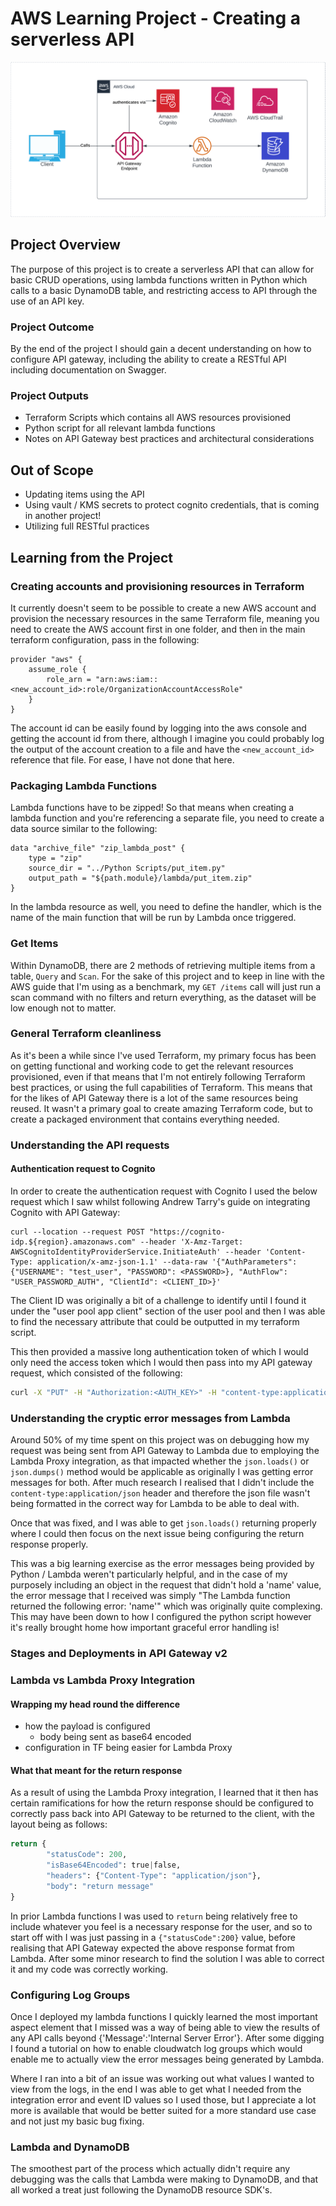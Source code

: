 # AWS Learning Project - Creating a serverless API

![Architecture](Architecture.png)

## Project Overview
The purpose of this project is to create a serverless API that can allow for basic CRUD operations, using lambda functions written in Python which calls to a basic DynamoDB table, and restricting access to API through the use of an API key.

### Project Outcome
By the end of the project I should gain a decent understanding on how to configure API gateway, including the ability to create a RESTful API including documentation on Swagger.

### Project Outputs
- Terraform Scripts which contains all AWS resources provisioned
- Python script for all relevant lambda functions
- Notes on API Gateway best practices and architectural considerations

## Out of Scope
- Updating items using the API
- Using vault / KMS secrets to protect cognito credentials, that is coming in another project!
- Utilizing full RESTful practices

## Learning from the Project

### Creating accounts and provisioning resources in Terraform
It currently doesn't seem to be possible to create a new AWS account and provision the necessary resources in the same Terraform file, meaning you need to create the AWS account first in one folder, and then in the main terraform configuration, pass in the following:

```hcl
provider "aws" {
	assume_role {
		role_arn = "arn:aws:iam::<new_account_id>:role/OrganizationAccountAccessRole"	
	}
}
```

The account id can be easily found by logging into the aws console and getting the account id from there, although I imagine you could probably log the output of the account creation to a file and have the `<new_account_id>` reference that file. For ease, I have not done that here.

### Packaging Lambda Functions
Lambda functions have to be zipped! So that means when creating a lambda function and you're referencing a separate file, you need to create a data source similar to the following:

```hcl
data "archive_file" "zip_lambda_post" {
	type = "zip"
	source_dir = "../Python Scripts/put_item.py"
	output_path = "${path.module}/lambda/put_item.zip"
}
```

In the lambda resource as well, you need to define the handler, which is the name of the main function that will be run by Lambda once triggered.

### Get Items
Within DynamoDB, there are 2 methods of retrieving multiple items from a table, `Query` and `Scan`. For the sake of this project and to keep in line with the AWS guide that I'm using as a benchmark, my `GET /items` call will just run a scan command with no filters and return everything, as the dataset will be low enough not to matter.  

### General Terraform cleanliness
As it's been a while since I've used Terraform, my primary focus has been on getting functional and working code to get the relevant resources provisioned, even if that means that I'm not entirely following Terraform best practices, or using the full capabilities of Terraform. This means that for the likes of API Gateway there is a lot of the same resources being reused. It wasn't a primary goal to create amazing Terraform code, but to create a packaged environment that contains everything needed.

### Understanding the API requests
#### Authentication request to Cognito

In order to create the authentication request with Cognito I used the below request which I saw whilst following Andrew Tarry's guide on integrating Cognito with API Gateway:

```shell
curl --location --request POST "https://cognito-idp.${region}.amazonaws.com" --header 'X-Amz-Target: AWSCognitoIdentityProviderService.InitiateAuth' --header 'Content-Type: application/x-amz-json-1.1' --data-raw '{"AuthParameters": {"USERNAME": "test_user", "PASSWORD": <PASSWORD>}, "AuthFlow": "USER_PASSWORD_AUTH", "ClientId": <CLIENT_ID>}'
```

The Client ID was originally a bit of a challenge to identify until I found it under the "user pool app client" section of the user pool and then I was able to find the necessary attribute that could be outputted in my terraform script.

This then provided a massive long authentication token of which I would only need the access token which I would then pass into my API gateway request, which consisted of the following: 

```bash
curl -X "PUT" -H "Authorization:<AUTH_KEY>" -H "content-type:application/json" -d @<JSON_FILE_LOCATION <API_URI>
```


### Understanding the cryptic error messages from Lambda
Around 50% of my time spent on this project was on debugging how my request was being sent from API Gateway to Lambda due to employing the Lambda Proxy integration, as that impacted whether the `json.loads()` or `json.dumps()` method would be applicable as originally I was getting error messages for both. After much research I realised that I didn't include the `content-type:application/json` header and therefore the json file wasn't being formatted in the correct way for Lambda to be able to deal with.

Once that was fixed, and I was able to get `json.loads()` returning properly where I could then focus on the next issue being configuring the return response properly.

This was a big learning exercise as the error messages being provided by Python / Lambda weren't particularly helpful, and in the case of my purposely including an object in the request that didn't hold a 'name' value, the error message that I received was simply "The Lambda function returned the following error: 'name'" which was originally quite complexing. This may have been down to how I configured the python script however it's really brought home how important graceful error handling is!

### Stages and Deployments in API Gateway v2


### Lambda vs Lambda Proxy Integration
#### Wrapping my head round the difference
- how the payload is configured
	- body being sent as base64 encoded
- configuration in TF being easier for Lambda Proxy
#### What that meant for the return response
As a result of using the Lambda Proxy integration, I learned that it then has certain ramifications for how the return response should be configured to correctly pass back into API Gateway to be returned to the client, with the layout being as follows:

```Python
return {
		"statusCode": 200,
		"isBase64Encoded": true|false,
		"headers": {"Content-Type": "application/json"},
		"body": "return message"
}
```

In prior Lambda functions I was used to `return` being relatively free to include whatever you feel is a necessary response for the user, and so to start off with I was just passing in a `{"statusCode":200}` value, before realising that API Gateway expected the above response format from Lambda. After some minor research to find the solution I was able to correct it and my code was correctly working. 

### Configuring Log Groups
Once I deployed my lambda functions I quickly learned the most important aspect element that I missed was a way of being able to view the results of any API calls beyond {'Message':'Internal Server Error'}. After some digging I found a tutorial on how to enable cloudwatch log groups which would enable me to actually view the error messages being generated by Lambda.

Where I ran into a bit of an issue was working out what values I wanted to view from the logs, in the end I was able to get what I needed from the integration error and event ID values so I used those, but I appreciate a lot more is available that would be better suited for a more standard use case and not just my basic bug fixing.

### Lambda and DynamoDB
The smoothest part of the process which actually didn't require any debugging was the calls that Lambda were making to DynamoDB, and that all worked a treat just following the DynamoDB resource SDK's.
